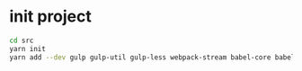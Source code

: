 # init project

```bash
cd src
yarn init
yarn add --dev gulp gulp-util gulp-less webpack-stream babel-core babel-loader babel-preset-es2015
```
